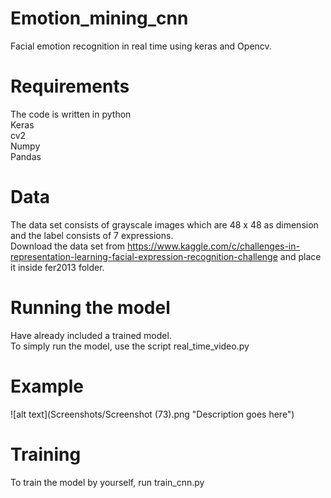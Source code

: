 # Emotion_mining_cnn
Facial emotion recognition in real time using keras and Opencv.

# Requirements
The code is written in python<br/>
Keras<br/>
cv2<br/>
Numpy<br/>
Pandas

#  Data
The data set consists of grayscale images which are 48 x 48 as dimension and the label consists of 7 expressions.<br/>
Download the data set from https://www.kaggle.com/c/challenges-in-representation-learning-facial-expression-recognition-challenge and place it inside fer2013 folder.

# Running the model
Have already included a trained model.<br/>
To simply run the model, use the script real_time_video.py

# Example
![alt text](Screenshots/Screenshot (73).png "Description goes here")

# Training
To train the model by yourself, run train_cnn.py
